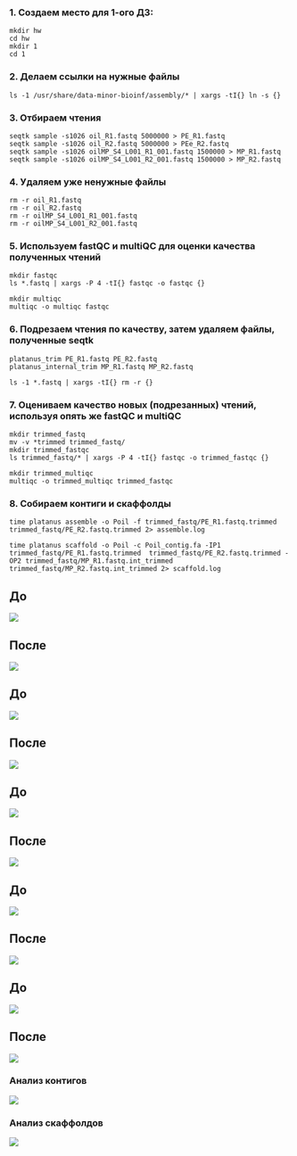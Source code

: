 ### 1. Создаем место для 1-ого ДЗ:
```
mkdir hw
cd hw
mkdir 1
cd 1
```
### 2. Делаем ссылки на нужные файлы
```
ls -1 /usr/share/data-minor-bioinf/assembly/* | xargs -tI{} ln -s {}
```
### 3. Отбираем чтения
```
seqtk sample -s1026 oil_R1.fastq 5000000 > PE_R1.fastq
seqtk sample -s1026 oil_R2.fastq 5000000 > PEe_R2.fastq
seqtk sample -s1026 oilMP_S4_L001_R1_001.fastq 1500000 > MP_R1.fastq
seqtk sample -s1026 oilMP_S4_L001_R2_001.fastq 1500000 > MP_R2.fastq
```
### 4. Удаляем уже ненужные файлы
```
rm -r oil_R1.fastq
rm -r oil_R2.fastq
rm -r oilMP_S4_L001_R1_001.fastq
rm -r oilMP_S4_L001_R2_001.fastq
```
### 5. Используем fastQC и multiQC для оценки качества полученных чтений
```
mkdir fastqc
ls *.fastq | xargs -P 4 -tI{} fastqc -o fastqc {}

mkdir multiqc
multiqc -o multiqc fastqc
```
### 6. Подрезаем чтения по качеству, затем удаляем файлы, полученные seqtk
```
platanus_trim PE_R1.fastq PE_R2.fastq 
platanus_internal_trim MP_R1.fastq MP_R2.fastq

ls -1 *.fastq | xargs -tI{} rm -r {}
```
### 7. Оцениваем качество новых (подрезанных) чтений, используя опять же fastQC и multiQC
```
mkdir trimmed_fastq
mv -v *trimmed trimmed_fastq/
mkdir trimmed_fastqc
ls trimmed_fastq/* | xargs -P 4 -tI{} fastqc -o trimmed_fastqc {}

mkdir trimmed_multiqc
multiqc -o trimmed_multiqc trimmed_fastqc
```
### 8. Собираем контиги и скаффолды
```
time platanus assemble -o Poil -f trimmed_fastq/PE_R1.fastq.trimmed trimmed_fastq/PE_R2.fastq.trimmed 2> assemble.log

time platanus scaffold -o Poil -c Poil_contig.fa -IP1 trimmed_fastq/PE_R1.fastq.trimmed  trimmed_fastq/PE_R2.fastq.trimmed -OP2 trimmed_fastq/MP_R1.fastq.int_trimmed trimmed_fastq/MP_R2.fastq.int_trimmed 2> scaffold.log
```
## До
![](https://github.com/kolbunovaa/images/blob/main/2021-10-26_22-39-13.png)
## После
![](https://github.com/kolbunovaa/images/blob/main/2021-10-26_22-40-34.png)
## До
![](https://github.com/kolbunovaa/images/blob/main/2021-10-26_22-56-16.png)
## После
![](https://github.com/kolbunovaa/images/blob/main/2021-10-26_22-56-53.png)
## До
![](https://github.com/kolbunovaa/images/blob/main/2021-10-26_22-58-51.png)
## После
![](https://github.com/kolbunovaa/images/blob/main/2021-10-26_22-59-16.png)
## До
![](https://github.com/kolbunovaa/images/blob/main/2021-10-26_23-01-37.png)
## После
![](https://github.com/kolbunovaa/images/blob/main/2021-10-26_23-02-09.png)
## До
![](https://github.com/kolbunovaa/images/blob/main/2021-10-26_23-18-40.png)
## После
![](https://github.com/kolbunovaa/images/blob/main/2021-10-26_23-19-26.png)
### Анализ контигов
![](https://github.com/kolbunovaa/images/blob/main/2021-10-27_01-23-01.png)
### Анализ скаффолдов
![](https://github.com/kolbunovaa/images/blob/main/2021-10-27_01-56-10.png)



